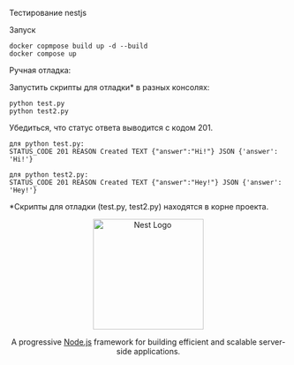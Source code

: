 Тестирование nestjs


Запуск


```
docker copmpose build up -d --build
docker compose up
```

Ручная отладка:

Запустить скрипты для отладки* в разных консолях:

```
python test.py
python test2.py
```

Убедиться, что статус ответа выводится с кодом 201.

```
для python test.py:
STATUS_CODE 201 REASON Created TEXT {"answer":"Hi!"} JSON {'answer': 'Hi!'}

для python test2.py:
STATUS_CODE 201 REASON Created TEXT {"answer":"Hey!"} JSON {'answer': 'Hey!'}
```

*Скрипты для отладки (test.py, test2.py) находятся в корне проекта.


<p align="center">
  <a href="http://nestjs.com/" target="blank"><img src="https://nestjs.com/img/logo-small.svg" width="200" alt="Nest Logo" /></a>
</p>

[circleci-image]: https://img.shields.io/circleci/build/github/nestjs/nest/master?token=abc123def456
[circleci-url]: https://circleci.com/gh/nestjs/nest

  <p align="center">A progressive <a href="http://nodejs.org" target="_blank">Node.js</a> framework for building efficient and scalable server-side applications.</p>
    <p align="center">